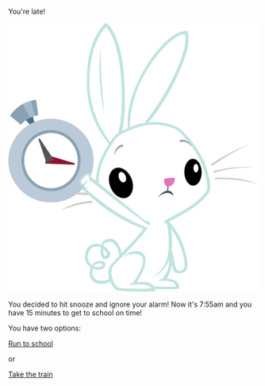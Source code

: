 You're late!

![late](images/late.png)

You decided to hit snooze and ignore your alarm!
Now it's 7:55am and you have 15 minutes to get to school on time!

You have two options:

[Run to school](../good-day/run.md)

or

[Take the train](train.md)